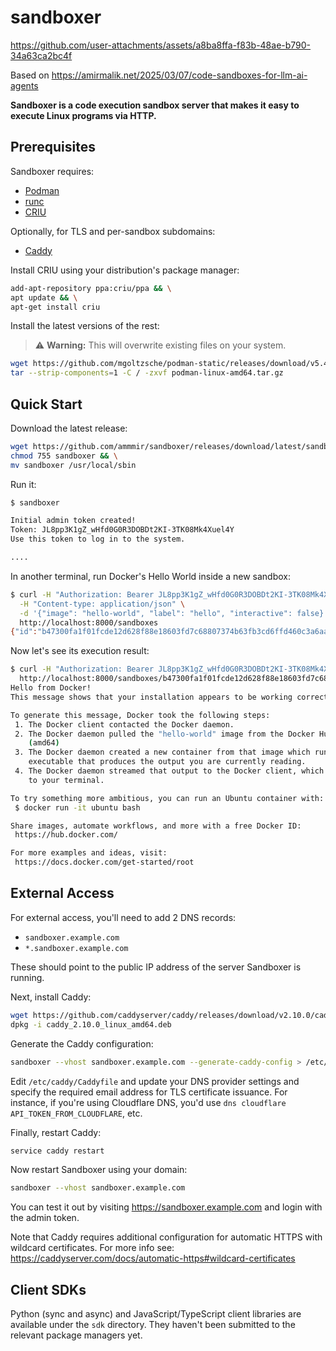 # sandboxer

https://github.com/user-attachments/assets/a8ba8ffa-f83b-48ae-b790-34a63ca2bc4f

Based on https://amirmalik.net/2025/03/07/code-sandboxes-for-llm-ai-agents

**Sandboxer is a code execution sandbox server that makes it easy to execute Linux programs via HTTP.**

## Prerequisites

Sandboxer requires:
* [Podman](https://podman.io)
* [runc](https://github.com/opencontainers/runc)
* [CRIU](https://criu.org)

Optionally, for TLS and per-sandbox subdomains:
* [Caddy](https://caddyserver.com)

Install CRIU using your distribution's package manager:

```bash
add-apt-repository ppa:criu/ppa && \
apt update && \
apt-get install criu
```

Install the latest versions of the rest:

> ⚠️ **Warning:** This will overwrite existing files on your system.

```bash
wget https://github.com/mgoltzsche/podman-static/releases/download/v5.4.2/podman-linux-amd64.tar.gz && \
tar --strip-components=1 -C / -zxvf podman-linux-amd64.tar.gz
```

## Quick Start

Download the latest release:

```bash
wget https://github.com/ammmir/sandboxer/releases/download/latest/sandboxer && \
chmod 755 sandboxer && \
mv sandboxer /usr/local/sbin
```

Run it:

```bash
$ sandboxer

Initial admin token created!
Token: JL8pp3K1gZ_wHfd0G0R3DOBDt2KI-3TK08Mk4Xuel4Y
Use this token to log in to the system.

....
```

In another terminal, run Docker's Hello World inside a new sandbox:

```bash
$ curl -H "Authorization: Bearer JL8pp3K1gZ_wHfd0G0R3DOBDt2KI-3TK08Mk4Xuel4Y" \
  -H "Content-type: application/json" \
  -d '{"image": "hello-world", "label": "hello", "interactive": false}' \
  http://localhost:8000/sandboxes
{"id":"b47300fa1f01fcde12d628f88e18603fd7c68807374b63fb3cd6ffd460c3a6aa","name":"unknown","label":"hello"}
```

Now let's see its execution result:

```bash
$ curl -H "Authorization: Bearer JL8pp3K1gZ_wHfd0G0R3DOBDt2KI-3TK08Mk4Xuel4Y" \
  http://localhost:8000/sandboxes/b47300fa1f01fcde12d628f88e18603fd7c68807374b63fb3cd6ffd460c3a6aa/logs
Hello from Docker!
This message shows that your installation appears to be working correctly.

To generate this message, Docker took the following steps:
 1. The Docker client contacted the Docker daemon.
 2. The Docker daemon pulled the "hello-world" image from the Docker Hub.
    (amd64)
 3. The Docker daemon created a new container from that image which runs the
    executable that produces the output you are currently reading.
 4. The Docker daemon streamed that output to the Docker client, which sent it
    to your terminal.

To try something more ambitious, you can run an Ubuntu container with:
 $ docker run -it ubuntu bash

Share images, automate workflows, and more with a free Docker ID:
 https://hub.docker.com/

For more examples and ideas, visit:
 https://docs.docker.com/get-started/root
```

## External Access

For external access, you'll need to add 2 DNS records:
* `sandboxer.example.com`
* `*.sandboxer.example.com`

These should point to the public IP address of the server Sandboxer is running.

Next, install Caddy:

```bash
wget https://github.com/caddyserver/caddy/releases/download/v2.10.0/caddy_2.10.0_linux_amd64.deb && \
dpkg -i caddy_2.10.0_linux_amd64.deb
```

Generate the Caddy configuration:

```bash
sandboxer --vhost sandboxer.example.com --generate-caddy-config > /etc/caddy/Caddyfile
```

Edit `/etc/caddy/Caddyfile` and update your DNS provider settings and specify the required email address for TLS certificate issuance. For instance, if you're using Cloudflare DNS, you'd use `dns cloudflare API_TOKEN_FROM_CLOUDFLARE`, etc.

Finally, restart Caddy:

```bash
service caddy restart
```

Now restart Sandboxer using your domain:

```bash
sandboxer --vhost sandboxer.example.com
```

You can test it out by visiting https://sandboxer.example.com and login with the admin token.

Note that Caddy requires additional configuration for automatic HTTPS with wildcard certificates. For more info see: https://caddyserver.com/docs/automatic-https#wildcard-certificates

## Client SDKs

Python (sync and async) and JavaScript/TypeScript client libraries are available under the `sdk` directory. They haven't been submitted to the relevant package managers yet.
